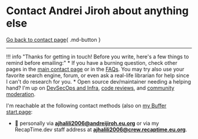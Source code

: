 # Contact Andrei Jiroh about anything else

[Go back to contact page](./index.md){ .md-button }

---

!!! info "Thanks for getting in touch! Before you write, here's a few things to remind before emailing:"
    * If you have a burning question, check other pages in the [main contact page](./index.md) or in the [FAQs](../faq.md).
    You may try also use your favorite search engine, forum, or even ask a real-life librarian for help since I can't do
    research for you.
    * Open source dev/maintainer needing a helping hand? I'm up on [DevSecOps and Infra](../devops.md), [code reviews](../code-reviews.md),
    and [community moderation](../community-management.md).

I'm reachable at the following contact methods (also on [my Buffer start.page](https://ajhalili2006.start.page):

* :e-mail: personally via [**ajhalili2006@andreijiroh.eu.org**](mailto:ajhalili2006@andreijiroh.eu.org) or via my
RecapTime.dev staff address at [**ajhalili2006@crew.recaptime.eu.org**](mailto:ajhalili2006@crew.recaptime.eu.org).
